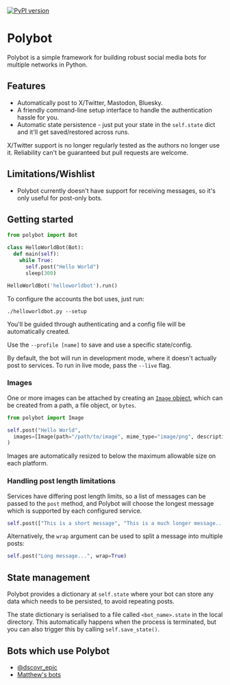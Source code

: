 [![PyPI version](https://badge.fury.io/py/polybot.svg)](https://badge.fury.io/py/polybot)

# Polybot

Polybot is a simple framework for building robust social media bots for multiple networks in Python.

## Features

* Automatically post to X/Twitter, Mastodon, Bluesky.
* A friendly command-line setup interface to handle the authentication hassle for you.
* Automatic state persistence - just put your state in the `self.state`
  dict and it'll get saved/restored across runs.

X/Twitter support is no longer regularly tested as the authors no longer use it. Reliability can't
be guaranteed but pull requests are welcome.

## Limitations/Wishlist

* Polybot currently doesn't have support for receiving messages, so it's only useful for post-only
  bots.

## Getting started

```python
from polybot import Bot

class HelloWorldBot(Bot):
  def main(self):
    while True:
      self.post("Hello World")
      sleep(300)

HelloWorldBot('helloworldbot').run()
```

To configure the accounts the bot uses, just run:

    ./helloworldbot.py --setup

You'll be guided through authenticating and a config file will be automatically created.

Use the `--profile [name]` to save and use a specific state/config.

By default, the bot will run in development mode, where it doesn't actually post to services. To run
in live mode, pass the `--live` flag.

### Images

One or more images can be attached by creating an [`Image` object](./polybot/image.py), which can be
created from a path, a file object, or `bytes`.

```python
from polybot import Image

self.post("Hello World",
  images=[Image(path="/path/to/image", mime_type="image/png", description="Alt text")]
)
```

Images are automatically resized to below the maximum allowable size on each platform.

### Handling post length limitations

Services have differing post length limits, so a list of messages can be passed to the `post` method,
and Polybot will choose the longest message which is supported by each configured service.

```python
self.post(["This is a short message", "This is a much longer message......"])
```

Alternatively, the `wrap` argument can be used to split a message into multiple posts:

```python
self.post("Long message...", wrap=True)
```

## State management

Polybot provides a dictionary at `self.state` where your bot can store any data which needs to be
persisted, to avoid repeating posts.

The state dictionary is serialised to a file called `<bot_name>.state` in the local directory.
This automatically happens when the process is terminated, but you can also trigger this
by calling `self.save_state()`.

## Bots which use Polybot

* [@dscovr_epic](https://bot.country/@dscovr_epic)
* [Matthew's bots](https://github.com/dracos/scheduler)
